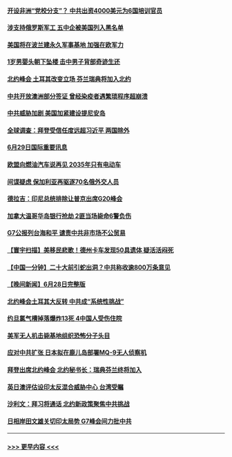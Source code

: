 #### [开设非洲“党校分支”？ 中共出资4000美元为6国培训官员](../pages/prog202/a103467945.md?t=06300451) 
#### [涉支持俄罗斯军工 五中企被美国列入黑名单](../pages/prog202/a103467858.md?t=06300451) 
#### [美国将在波兰建永久军事基地 加强在欧军力](../pages/prog202/a103467883.md?t=06300451) 
#### [1岁男婴头朝下坠楼 击中男子背部奇迹生还](../pages/prog202/a103467527.md?t=06300451) 
#### [北约峰会 土耳其改变立场 芬兰瑞典将加入北约](../pages/prog202/a103467863.md?t=06300451) 
#### [中共开放澳洲部分签证 曾经染疫者遇繁琐程序超崩溃](../pages/prog202/a103467524.md?t=06300451) 
#### [中共威胁加剧 美国加紧建设提尼安岛](../pages/prog202/a103467519.md?t=06300451) 
#### [全球调查：拜登受信任度远超习近平 两国除外](../pages/prog202/a103467510.md?t=06300451) 
#### [6月29日国际重要讯息](../pages/prog202/a103467553.md?t=06300451) 
#### [欧盟向燃油汽车说再见 2035年只有电动车](../pages/prog202/a103467499.md?t=06300451) 
#### [间谍疑虑 保加利亚再驱逐70名俄外交人员](../pages/prog202/a103467485.md?t=06300451) 
#### [德拉吉：印尼总统排除让普京出席G20峰会](../pages/prog202/a103467415.md?t=06300451) 
#### [加拿大温哥华岛银行抢劫 2匪当场毙命6警负伤](../pages/prog202/a103467390.md?t=06300451) 
#### [G7公报列台海和平 谴责中共非市场不公贸易](../pages/prog202/a103467294.md?t=06300451) 
#### [【寰宇扫描】美移民悲歌！德州卡车发现50具遗体 疑活活闷死](../pages/prog202/a103467292.md?t=06300451) 
#### [【中国一分钟】二十大前引蛇出洞？中共称收逾800万条意见](../pages/prog202/a103467288.md?t=06300451) 
#### [【晚间新闻】6月28日完整版](../pages/prog202/a103467272.md?t=06300451) 
#### [北约峰会土耳其大反转 中共成“系统性挑战”](../pages/prog202/a103467175.md?t=06300451) 
#### [约旦氯气槽掉落爆炸13死 4中国人受伤住院](../pages/prog202/a103467177.md?t=06300451) 
#### [美军无人机击毙基地组织恐怖分子头目](../pages/prog202/a103467185.md?t=06300451) 
#### [应对中共扩张 日本拟在鹿儿岛部署MQ-9无人侦察机](../pages/prog202/a103467106.md?t=06300451) 
#### [拜登出席北约峰会 北约秘书长：瑞典芬兰终将加入](../pages/prog202/a103467006.md?t=06300451) 
#### [英日澳评估设印太反混合威胁中心 台湾受瞩](../pages/prog202/a103467008.md?t=06300451) 
#### [沙利文：拜习将通话 北约新政策聚焦中共挑战](../pages/prog202/a103467004.md?t=06300451) 
#### [日相岸田文雄关切印太局势 G7峰会间力批中共](../pages/prog202/a103467012.md?t=06300451) 

----
#### [ >>> 更早内容 <<< ](../indexes/prog202-earlier.md)
